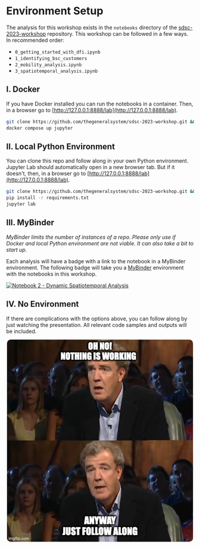 # Environment Setup

The analysis for this workshop exists in the `notebooks` directory of the [sdsc-2023-workshop](https://github.com/thegeneralsystem/sdsc-2023-workshop/tree/main) repository. This workshop can be followed in a few ways. In recommended order:

- `0_getting_started_with_dfi.ipynb`
- `1_identifying_bsc_customers`
- `2_mobility_analysis.ipynb`
- `3_spatiotemporal_analysis.ipynb`

## I. Docker

If you have Docker installed you can run the notebooks in a container. Then, in a browser go to [http://127.0.0.1:8888/lab](http://127.0.0.1:8888/lab).

```bash
git clone https://github.com/thegeneralsystem/sdsc-2023-workshop.git && cd sdsc-2023-workshop
docker compose up jupyter
```

## II. Local Python Environment

You can clone this repo and follow along in your own Python environment. Jupyter Lab should automatically open in a new browser tab. But if it doesn't, then, in a browser go to [http://127.0.0.1:8888/lab](http://127.0.0.1:8888/lab).

```bash
git clone https://github.com/thegeneralsystem/sdsc-2023-workshop.git && cd sdsc-2023-workshop
pip install -r requirements.txt
jupyter lab
```

## III. MyBinder

_MyBinder limits the number of instances of a repo. Please only use if Docker and local Python environment are not viable. It can also take a bit to start up._

Each analysis will have a badge with a link to the notebook in a MyBinder environment. The following badge will take you a [MyBinder](https://mybinder.org/) environment with the notebooks in this workshop.

[![Notebook 2 - Dynamic Spatiotemporal Analysis](https://img.shields.io/badge/notebooks-workshop-FF5008)](https://mybinder.org/v2/gh/thegeneralsystem/sdsc-2023-workshop/HEAD?labpath=notebooks)

## IV. No Environment

If there are complications with the options above, you can follow along by just watching the presentation. All relevant code samples and outputs will be included.

<center>
<img src="./assets/images/oh-no-anyway.png" alt="Oh No!  Anyway" style="border-radius:10px">
</center>
